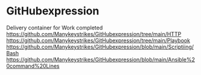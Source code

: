 # GitHubexpression
Delivery container for Work completed
https://github.com/Manykeystrikes/GitHubexpression/tree/main/HTTP
https://github.com/Manykeystrikes/GitHubexpression/tree/main/Playbook
https://github.com/Manykeystrikes/GitHubexpression/blob/main/Scriptiing/Bash
https://github.com/Manykeystrikes/GitHubexpression/blob/main/Ansible%20command%20Lines
